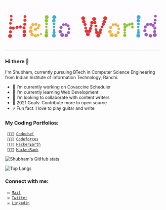 <p align="center">
  <img src="hello.gif">
</p>

### Hi there 👋
I'm Shubham, currently pursuing BTech in Computer Science Engineering from Indian Institute of Information Technology, Ranchi.

- 🔭 I’m currently working on Covaccine Scheduler
- 🌱 I’m currently learning Web Development
- 👯 I’m looking to collaborate with content writers
- 🥅 2021 Goals: Contribute more to open source
- ⚡ Fun fact: I love to play guitar and write

### My Coding Portfolios:

<code> 👨🏻‍💻 [Codechef](https://www.codechef.com/users/cafeinecoder25)</code>   
<code> 👨🏻‍💻 [Codeforces](https://codeforces.com/profile/caffeine_coder25)</code>  
<code> 👨🏻‍💻 [HackerEarth](https://www.hackerearth.com/@caffeine_coder25)</code>  
<code> 👨🏻‍💻 [HackerRank](https://www.hackerrank.com/caffeine_coder25)</code>  

![Shubham's GitHub stats](https://github-readme-stats.vercel.app/api?username=caffeine-coder25&show_icons=true&theme=dark&count_private=true)

![Top Langs](https://github-readme-stats.vercel.app/api/top-langs/?username=caffeine-coder25&layout=compact&theme=dark)

### Connect with me:

<code> ✉️ [Mail](mailto:shubham022500@gmail.com)</code>  
<code> ✉️ [Twitter](https://twitter.com/shu6h_am)</code>  
<code> ✉️ [Linkedin](https://www.linkedin.com/in/caffeinecoder25/)</code>


